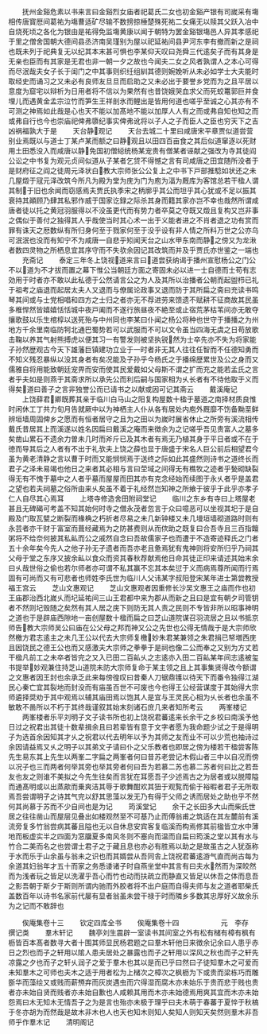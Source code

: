 <!-- { "loadSidebar": true } -->
　　抚州金谿危素以书来言曰金谿烈女庙者祀葛氏二女也初金谿产银有司嵗采有塲相传唐寳厯间葛祐为塲曹适矿尽输不数搒掠棰楚殊死祐二女痛无以赎其父跃入冶中自烧死顷之各化为银由是祐得免监塲黄康以闻于朝特为罢金谿银塲邑人异其孝感祀于里之僧舍国朝大德间县丞济南吴瑾别为屋以祀延祐间县尹河东李有撤而新之是祠也既未列于祀典复无以纪其本末甚可惧也李某仰天叹曰尧舜三代逺矣子而有其身是无亲也臣而有其家是无君也非一朝一夕之故也今闻夫二女之风者孰谓人之本心可得而尽泯哉夫女子长于闺门之中其事则织纴组紃其德则婉娩听从未必如学士大夫能时取经史而诵习之又未必有良师友旦旦而启助之又未必出于要誉乡党而为之且平居以意度为窟宅以辩析为日用者将不信以为果然有也昔饶娥哭血求父而死蛟鼍郭巨并食埋儿而遇黄金孟宗泣竹而笋生王祥剖氷而鲤出是皆用何道也嗟乎至诚之心其亦有不可测之神焉如此哉是心也天不能以加髙地不能以加厚人人有之而或弗自知也知之而或弗自行也今也崇庙祀俾弗隳纪事实俾弗讹将以子人之子而臣人之臣也穷天下之吉凶祸福孰大于是
　　天台静观记
　　天台去城二十里曰咸唐宋平章贾似道尝营别业焉既以与道士丁某卢某而额之曰静观且以田四百亩食之其后似道窜逐以死财用土田悉没入而咸唐以静免国初僧縂统杨某宠贵有僧某者诬献之强改为寺其徒阎公讼之中书复为观元贞间似道从子某者乞贷不得憾之言有司咸唐之田宜随所没者于是财府征之阎之徒周元泽状白教大宗师张公公复上之中书下戸部推騐如状还之未几屋燬于冦元泽改筑今所凡为殿为堂为庑为门为庖为湢为厩库为客馆总若干楹人谓其制于旧也余闻而窃感焉夫贾氏执季宋之柄廓乎其公而坦乎其心犹或不足以振其衰持其顚顾乃肆其私邪作威于国家讫録之际杀其身而籍其家亦岂不幸也哉然所谓咸唐者徒以托之黄冠羽服得以不没虽更代而有势力者卒莫之夺既又燬且复构又岂非事之偶似于善付之独得其人乎哉使当时其心术一出于义能者进之不肖者退之功有赏而罪有诛天之厯数纵有所归身何至于戮家何至于没乎设有非人情之所料万世之公亦乌可泯泯也没而有知宁不为咸唐一自悲乎矧闻天台之山水甲东南而静之傍又为龙湫者数四灵物之所栖息宜其序守而不失欤余因记其改筑而并及乎贾氏亦世鉴之一端也
　　充斋记
　　泰定三年冬上饶视道来言曰道尝获纳谒于播州宣慰杨公之门公不以道为不才拔而置之幕下惟公当朝廷方面之寄固未必以进一士自德而士苟有志効用于时者亦不敢以此私德于公然请言公之为人及其所以治播者公朝而起盥栉已礼于祖考之庙退而起居太夫人又退而与僚属论政事又退而防于其所扁之斋曰充读书鸣琴其间或与士党相唱和四方之士归之者亦无不荐进劳来馈遗不赋耕不征商故其民虽多椎悍然皆嬉嬉恬恬城中夜戸阖而不遂行旅昼夜不絶至或止宿荒茅枯苇间亦无敢夺攘歌鼓以乐生棺椁以送死殆与中州同也李某曰仆闻之杨公将种也世守于播播之为州地方千余里南临防牱北通巴蜀势若可以武服而不可以文令虽当四海无虞之日苟放歌击鞠以养其气射熊搏虎以便其习一有警发则被坚执锐然为士卒先亦不失为将家能子孙然歴观古今天下雄藩巨镇建功立业于一时者非无其人往往任智而不任德知勇而不知义残忍暴纵以没其身者有矣况能及子孙乎今杨氏之于播绵歴累世及公之身而又儒雅自将用能致朝廷宠畀而安而使其民爱戴如父母斯不谓之扩而充之能若孟氏之言者乎夫如是则燕于其斋求所以承先公而利后嗣与国家相为乆长者有不待他取于义而得矣道曰善子之言非独誉公而已请书之以献或因可记其斋云
　　戴溪庵记
　　上饶薛君卿既葬其亲于临川白马山之阳复构屋数十楹于墓道之南择材质良惟时闲休工丁共力旬月告就厥中以为神栖主人仆从各有居处内庖外厩靡不饬备黝垩鲜辨垣墙周固俾乡之愿而有恒者居守之且为之田以为嵗时展省休止之所旁有溪流相传戴氏昔居其上而溪遂以姓名因扁曰戴溪之庵而来徴余为之记嗟乎吾见贵富人之墓多矣凿山累石不遗余力曽未几时而斧斤已及其木者有焉无乃植其身于平日者或不在于徳而导其后之人者有不出于礼欤夫上饶之薛也显于唐盛于宋名人巨公前后相望君今虽为黄老清静之言以曹于时而又能悯悯焉于送终之际如此其盛然则诗书之道终长而君子之泽未易竭也他日之来者其必相与言曰茔域之间得无有樵牧之迹者乎甃砌缺裂得无有不愧于墓中之人者乎墓而屋屋而田其亦有克念经始而续图于永乆者乎是盖君之望也若夫祠墓之俗所由来乆矣虽不着于礼经然岂知神之所飨于彼乎于此乎亦孝子仁人自尽其心焉耳
　　上塔寺修造舍田附祠堂记
　　临川之东乡有寺曰上塔屋老甚且无碑碣可考盖不知其始何时寺之僧永茂者忽言于众曰噫恶可以坐视其圯于是自殿及门取瓦甓之断裂而椽桷之朽折者尽易之未几新钟楼又未几墁垣墙砌道路时则有永芸者亦干财于富室而葺经藏焉为之防甚费则从而佽助之既复曰合吾寺且三百指饘粥将不给奈何披其私畆而公之戚然自念曰吾故儒家子也而遭于不造寄迹释氏之门者五十余年矣今先人之他子孙无孑遗者而吾亦老且惫焉犹有鬼神则将安所归乎乃祠其父母于堂之东序又披余畆以食众而资其春秋荐献焉他日命其徒正印来请述其始末余曰乆哉世俗之偷也若尔师者亦可谓不私其赢不忘其本矣愆于义而病焉尊所闻而行焉固有可尚而又有可悲者也师姓李氏世为临川人父讳某字叔阳登宋某年进士第尝教授福王宫云
　　芝山文惠观记
　　芝山文惠观者因重修长沙吴文惠王之庙而作也初王庙郡治西北嵗乆而圮延祐间三山王君都中来为郡从而新之且曰是宜有朝夕司管钥者不然则圮毁随之矣然有其人居之庑下则防无其人责之民则不专皆非所以昭事神明之道也于是辟庙西隙地一亩创屋数十楹而扁之曰芝山道院谋召羽流居之且以书抵京师告教大宗师吴公曰庙在公父母之邦而神又公之先世也公得无情哉于是大宗师欣然檄方君志逺主之未几王公以代去大宗师复檄妙朱君某兼领之朱君捐已帑増西庑且因饶民之德王公也而又感激夫大宗师之拳拳于是祠也像二公而奉之又别为方丈若干楹凡前工之未卒者皆完之又入已田二百畆乆之志逺亦入田二百畆某年间志逺被玺书提举妙观兼住持芝山道院未防大宗师复命于某主领之且上其事集贤得改今额谓之文惠者因王封也余承乏此来每傍徨叹曰昔秦人刀锯鼎镬以待天下而番令独得江湖民心秦亡宜其裂地而封没而有庙虽百世不可废也今也得王公经营谋度于其始得大宗师遴择奨劝于其中观焉以辅其庙田焉以饱其人是宜与王灵民心相为乆长者也余虽不敏敢不啚所以不朽于其终哉谨叙其始末刻诸石庻几来者知所考云
　　两峯楼记
　　两峯楼者乐平刘明子文子读书所也初上饶祝君蕃逺来长余干之乡校曰南溪予他日过之祝君出其徒十数辈揖余且曰若辈皆有意于文字者愿为我命题少试之于是得明子为选首余因知其才乆之祝君以代去明年以予为其师之友而业不可以少荒也袖诗过余因请益焉又乆之明子以其弟文子请曰仆之父乐教者也即居之傍为楼若干楹尝客陈先生易东其上先生以两峯二字扁之两峯者何曰昔苏老尝记木假山者三中以自况而傍以况子也三而两者何举其旁也举其旁者何曰吾为若慕二苏也慕二苏者何曰比之若吾友也友之则谁不美拟之今先生往矣而言犹在耳愿吾子少述焉古之为居者或以脱障隘而通髙明或以出蒸歊而乗爽洁其辱于歌舞酣欢其狃于观覧而偷于裕暇者君子无所取焉吾尝谓明子之诗其气完以舒其思藻以发无乃有得于父师之诱而居处之助也乎不然何其尚慕于苏而不少自间也是为记
　　筠溪堂记
　　余干之长田多大山而柴氏世居之往往凿山而屋层见叠出如楼观然至不可基乃止而傅翁甫之筑适在其左麓前有溪流旁复多竹翁尝病其蕃且隘也无以自休息安宾客复临溪而构焉修其前楹皆立水中薄地而板虚实半之四面为窓牖夏多南风冬则不塞向而温而自扁曰筠溪之堂以其有水与竹合二美而名之也尝谓士君子之于藏且息也亦必有胜焉以助之是故虽古之人犹亟称于水而乐于山余虽与翁未之识也而其婿尝从吾同舎上饶祝君蕃逺游气直而尚古每为余道其妇翁年才五十而家之务悉诿诸子时自燕坐堂中其言有曰夫水然而为深皎然而为浅者玩之皆足以洗濯乎吾心而竹也动而扶疏立而静直又皆足以休吾之体而息吾之影吾朝于斯夕于斯则所谓内驰而外胶者将不出户庭而自得夫师与友之道者耶柴氏盖数百年以诗书名家前代屡有显者翁虽未尝干禄于时而隣乡多数其忠厚好义故余乐为之记而不敢辞也










　　俟庵集卷十三
　　钦定四库全书
　　俟庵集卷十四　　　　　　元　李存　撰记类
　　羣木轩记
　　魏亭刘生震辟一室读书其间室之外有松有槠有樟有枫有枥皆百本髙者数寻大者十围其师显民杨君题之曰羣木轩他日来徴余记余曰人患乎赤日之烈也而子之轩用以隂人患夫居处之暴露也而子之轩用以深风之秋也而子之轩先凉露之夕也而子之轩乆润子之爱于羣木也其以是而已乎曰然曰子徒知羣木之可爱而未知羣木之可师也夫木之适于用者松为上槠次之樟次之枫枥为下或贵而梁栋巧而雕斵华而藻绘又或贱而薪槱弃而灰炭遇虫而穴得湿而腐木亦未始乐于贵而悲于贱也贵者亦未始自贤而贱者亦未始自歉也人咸赖其用而木亦未始德焉用爽其宜而木亦未始怨焉曰木无知木无情吾子之为是言也殆亦未极于理乎曰夫木萌于春蕃于夏悴于秋槁于冬亦胡为而然哉是故木非木也人也天也知木则知人矣知人则知天矣然则羣木非吾师乎作羣木记
　　清明阁记

